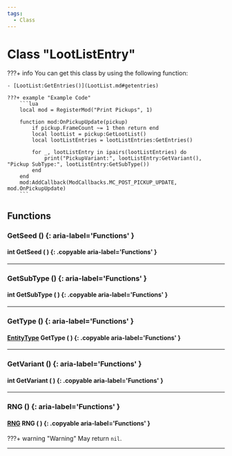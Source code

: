 ```yaml
---
tags:
  - Class
---
```

# Class "LootListEntry"

???+ info
    You can get this class by using the following function:

    - [LootList:GetEntries()](LootList.md#getentries)

    ???+ example "Example Code"
		```lua
		local mod = RegisterMod("Print Pickups", 1)
		
		function mod:OnPickupUpdate(pickup)
			if pickup.FrameCount ~= 1 then return end
			local lootList = pickup:GetLootList()
			local lootListEntries = lootListEntries:GetEntries()

			for _, lootListEntry in ipairs(lootListEntries) do
				print("PickupVariant:", lootListEntry:GetVariant(), "Pickup SubType:", lootListEntry:GetSubType())
			end
		end
		mod:AddCallback(ModCallbacks.MC_POST_PICKUP_UPDATE, mod.OnPickupUpdate)
		```

## Functions

### GetSeed () {: aria-label='Functions' }
#### int GetSeed ( ) {: .copyable aria-label='Functions' }

___
### GetSubType () {: aria-label='Functions' }
#### int GetSubType ( ) {: .copyable aria-label='Functions' }

___
### GetType () {: aria-label='Functions' }
#### [EntityType](https://wofsauge.github.io/IsaacDocs/rep/enums/EntityType.html) GetType ( ) {: .copyable aria-label='Functions' }

___
### GetVariant () {: aria-label='Functions' }
#### int GetVariant ( ) {: .copyable aria-label='Functions' }

___
### RNG () {: aria-label='Functions' }
#### [RNG](RNG.md) RNG ( ) {: .copyable aria-label='Functions' }

???+ warning "Warning"
	May return `nil`.
___
